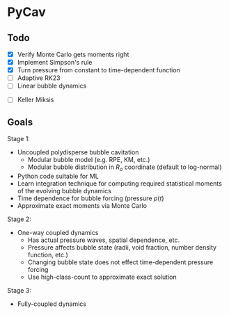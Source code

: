 # PyCav

## Todo

- [x] Verify Monte Carlo gets moments right
- [x] Implement Simpson's rule
- [x] Turn pressure from constant to time-dependent function
- [ ] Adaptive RK23 
- [ ] Linear bubble dynamics 
* [ ] Keller Miksis

## Goals

Stage 1:
* Uncoupled polydisperse bubble cavitation 
  * Modular bubble model (e.g. RPE, KM, etc.)
  * Modular bubble distribution in $R_o$ coordinate (default to log-normal)
* Python code suitable for ML
* Learn integration technique for computing required statistical moments of the evolving bubble dynamics
* Time dependence for bubble forcing (pressure $p(t)$
* Approximate exact moments via Monte Carlo

Stage 2:
* One-way coupled dynamics
  * Has actual pressure waves, spatial dependence, etc.
  * Pressure affects bubble state (radii, void fraction, number density function, etc.)
  * Changing bubble state does not effect time-dependent pressure forcing
  * Use high-class-count to approximate exact solution

Stage 3:
* Fully-coupled dynamics
